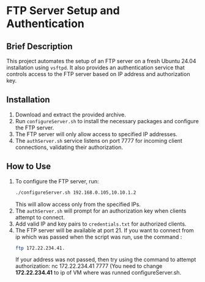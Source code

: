 # FTP Server Setup and Authentication

## Brief Description
This project automates the setup of an FTP server on a fresh Ubuntu 24.04 installation using `vsftpd`. It also provides an authentication service that
controls access to the FTP server based on IP address and authorization key.

## Installation
1. Download and extract the provided archive.
2. Run `configureServer.sh` to install the necessary packages and configure the FTP server.
3. The FTP server will only allow access to specified IP addresses.
4. The `authServer.sh` service listens on port 7777 for incoming client connections, validating their authorization.

## How to Use
1. To configure the FTP server, run:
    ```bash
    ./configureServer.sh 192.168.0.105,10.10.1.2
    ```
    This will allow access only from the specified IPs.
2. The `authServer.sh` will prompt for an authorization key when clients attempt to connect.
3. Add valid IP and key pairs to `credentials.txt` for authorized clients.
4. The FTP server will be available at port 21. If you want to connect from ip which was passed when the script was run, use the command :
    ```bash
    ftp 172.22.234.41.
    ```
    If your address was not passed, then try using the command to attempt authorization:
    nc 172.22.234.41 7777
(You need to change **172.22.234.41** to ip of VM where was runned configureServer.sh.
